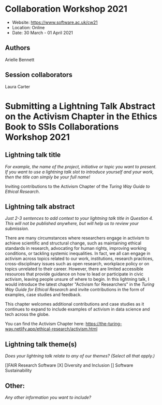 # Collaboration Workshop 2021

* Website: https://www.software.ac.uk/cw21
* Location: Online
* Date: 30 March - 01 April 2021

## Authors
Arielle Bennett

## Session collaborators
Laura Carter

# Submitting a Lightning Talk Abstract on the Activism Chapter in the Ethics Book to SSIs Collaborations Workshop 2021

## Lightning talk title
*For example, the name of the project, initiative or topic you want to present.
If you want to use a lightning talk slot to introduce yourself and your work, then the title can simply be your full name!*

Inviting contributions to the Activism Chapter of the _Turing Way Guide to Ethical Research_.

## Lightning talk abstract
*Just 2-3 sentences to add context to your lightning talk title in Question 4. This will not be published anywhere, but will help us to review your submission.*

There are many circumstances where researchers engage in activism to achieve scientific and structural change, such as maintaining ethical standards in research, advocating for human rights, improving working conditions, or tackling systemic inequalities.
In fact, we all can engage in activism across topics related to our work, institutions, research practices, cross-disciplinary issues such as open research, workplace policy or on topics unrelated to their career.
However, there are limited accessible resources that provide guidance on how to lead or participate in civic activism, leaving people unsure of where to begin.
In this lightning talk, I would introduce the latest chapter "Activism for Researchers" in the _Turing Way Guide for Ethical Research_ and invite contributions in the form of examples, case studies and feedback.

This chapter welcomes additional contributions and case studies as it continues to expand to include examples of activism in data science and tech across the globe.

You can find the Activism Chapter here: https://the-turing-way.netlify.app/ethical-research/activism.html

## Lightning talk theme(s)
*Does your lightning talk relate to any of our themes? (Select all that apply.)*

[]FAIR Research Software
[X] Diversity and Inclusion
[] Software Sustainability

## Other:
*Any other information you want to include?*
